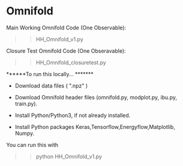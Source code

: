 # Omnifold

Main Working Omnifold Code (One Observable): 
>>HH_Omnifold_v1.py

Closure Test Omnifold Code (One Obseravable): 
>>HH_Omnifold_closuretest.py



******To run this locally... *******

- Download data files ( ".npz" ) 

- Download Omnifold header files (omnifold.py, modplot.py, ibu.py, train.py).

- Install Python/Python3, if not already installed.

- Install Python packages Keras,Tensorflow,Energyflow,Matplotlib, Numpy.

You can run this with
>> python HH_Omnifold_v1.py


